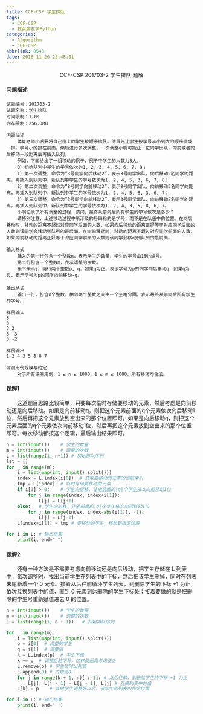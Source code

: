 ```yaml
---
title: CCF-CSP 学生排队
tags:
  - CCF-CSP
  - 教女朋友学Python
categories:
  - Algorithm
  - CCF-CSP
abbrlink: 8543
date: 2018-11-26 23:48:01
---
```


<center>CCF-CSP 201703-2 学生排队 题解</center>

<!--more-->

#### 问题描述

```
试题编号：201703-2
试题名称：学生排队
时间限制：1.0s
内存限制：256.0MB

问题描述
    体育老师小明要将自己班上的学生按顺序排队。他首先让学生按学号从小到大的顺序排成一排，学号小的排在前面，然后进行多次调整。一次调整小明可能让一位同学出队，向前或者向后移动一段距离后再插入队列。
    例如，下面给出了一组移动的例子，例子中学生的人数为8人。
    0）初始队列中学生的学号依次为1, 2, 3, 4, 5, 6, 7, 8；
    1）第一次调整，命令为“3号同学向后移动2”，表示3号同学出队，向后移动2名同学的距离，再插入到队列中，新队列中学生的学号依次为1, 2, 4, 5, 3, 6, 7, 8；
    2）第二次调整，命令为“8号同学向前移动3”，表示8号同学出队，向前移动3名同学的距离，再插入到队列中，新队列中学生的学号依次为1, 2, 4, 5, 8, 3, 6, 7；
    3）第三次调整，命令为“3号同学向前移动2”，表示3号同学出队，向前移动2名同学的距离，再插入到队列中，新队列中学生的学号依次为1, 2, 4, 3, 5, 8, 6, 7。
    小明记录了所有调整的过程，请问，最终从前向后所有学生的学号依次是多少？
    请特别注意，上述移动过程中所涉及的号码指的是学号，而不是在队伍中的位置。在向后移动时，移动的距离不超过对应同学后面的人数，如果向后移动的距离正好等于对应同学后面的人数则该同学会移动到队列的最后面。在向前移动时，移动的距离不超过对应同学前面的人数，如果向前移动的距离正好等于对应同学前面的人数则该同学会移动到队列的最前面。

输入格式
    输入的第一行包含一个整数n，表示学生的数量，学生的学号由1到n编号。
    第二行包含一个整数m，表示调整的次数。
    接下来m行，每行两个整数p, q，如果q为正，表示学号为p的同学向后移动q，如果q为负，表示学号为p的同学向前移动-q。
　　
输出格式
    输出一行，包含n个整数，相邻两个整数之间由一个空格分隔，表示最终从前向后所有学生的学号。

样例输入
8
3
3 2
8 -3
3 -2

样例输出
1 2 4 3 5 8 6 7

评测用例规模与约定
    对于所有评测用例，1 ≤ n ≤ 1000，1 ≤ m ≤ 1000，所有移动均合法。
```

#### 题解1

　　这道题目思路比较简单，只要每次临时存储要移动的元素，然后考虑是向前移动还是向后移动。如果是向前移动q，则把这个元素前面的q个元素依次向后移动1位，然后再把这个元素放到空出来的那个位置即可。如果是向后移动q，则把这个元素后面的q个元素依次向前移动1位，然后再把这个元素放到空出来的那个位置即可。每次移动都按这个逻辑，最后输出结果即可。

```python
n = int(input())	# 学生的数量
m = int(input())	# 调整的次数
L = list(range(1, n+1))	# 初始排队序列
lst = []
for _ in range(m):
    i = list(map(int, input().split()))
    index = L.index(i[0])  # 获取要移动的元素的当前索引
    tmp = L[index]	# 临时存储要移动的元素
    if i[1] > 0:    # 学生向后移，让他后面的|q|个学生依次向前移动1位
        for j in range(index, index+i[1]):
            L[j] = L[j+1]
    else:   # 学生向前移，让他前面的|q|个学生依次向后移动1位
        for j in range(index, index-abs(i[1]), -1):
            L[j] = L[j-1]
    L[index+i[1]] = tmp	# 要移动的学生，移动到指定位置

for i in L:	# 输出结果
    print(i, end=" ")
```

#### 题解2

　　还有一种方法是不需要考虑向前移动还是向后移动，把学生存储在 L 列表中，每次调整时，找出当前学生在列表中的下标，然后把该学生删掉，同时在列表末尾新增一个 0 元素。接着从后往前循环学生列表，到删除学生的下标 +1 为止，依次互换列表中的值，直到 0 元素到达删除的学生下标处；接着要做的就是把删除的学生号重新赋值进去 0 的位置。

```python
n = int(input())	# 学生的数量
m = int(input())	# 调整的次数
L = list(range(1, n + 1))	# 初始排队序列

for _ in range(m):
    i = list(map(int, input().split()))
    p = i[0]  # 调整的学生
    q = i[1]  # 调整值
    k = L.index(p)  # 学生下标
    k += q  # 调整后的下标，这样就无需考虑正负
    L.remove(p)	# 学生暂时出列表
    L.append(0)	# 先填充0
    for j in range(k + 1, n)[::-1]: # 从后往前，到删除学生的下标 +1 为止
        L[j], L[j - 1] = L[j - 1], L[j]	# 互换列表中的值
    L[k] = p	# 其他学生调整好以后，该学生到列表的指定位置

for i in L:	# 输出结果
    print(i, end=' ')
```